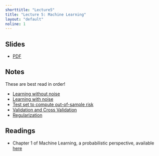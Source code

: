 ```yaml
---
shorttitle: "Lecture5"
title: "Lecture 5: Machine Learning"
layout: "default"
noline: 1
---
```


## Slides

- [PDF](../slides/lecture5.pdf)

## Notes

These are best read in order!

- [Learning without noise](../wiki/noiseless_learning.html)
- [Learning with noise](../wiki/noisylearning.html)
- [Test set to compute out-of-sample risk](../wiki/testingtraining.html)
- [Validation and Cross Validation](../wiki/validation.html)
- [Regularization](../wiki/regularization.html)

## Readings

- Chapter 1 of Machine Learning, a probabilistic perspective, available [here](https://www.cs.ubc.ca/~murphyk/MLbook/pml-intro-22may12.pdf)
